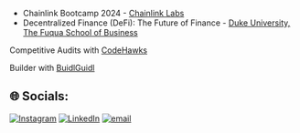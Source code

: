 - Chainlink Bootcamp 2024 - [Chainlink Labs](https://chainlinklabs.com/)
- Decentralized Finance (DeFi): The Future of Finance - [Duke University, The Fuqua School of Business](https://www.fuqua.duke.edu/)

Competitive Audits with [CodeHawks](https://codehawks.cyfrin.io/)


Builder with [BuidlGuidl](https://buidlguidl.com/)

## 🌐 Socials:
 [![Instagram](https://img.shields.io/badge/Instagram-%23E4405F.svg?logo=Instagram&logoColor=white)](https://instagram.com/josh.regnart1) [![LinkedIn](https://img.shields.io/badge/LinkedIn-%230077B5.svg?logo=linkedin&logoColor=white)](https://linkedin.com/in/www.linkedin.com/in/josh-regnart-567651239) [![email](https://img.shields.io/badge/Email-D14836?logo=gmail&logoColor=white)](mailto:josh.regnart@gmail.com) 
